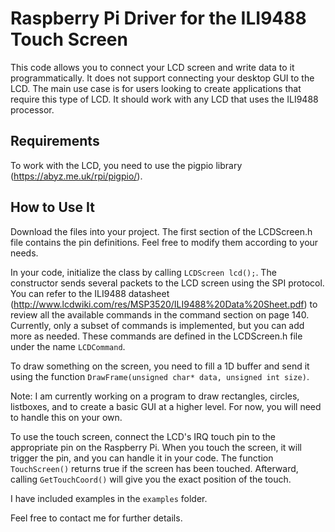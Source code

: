 # Raspberry Pi Driver for the ILI9488 Touch Screen

This code allows you to connect your LCD screen and write data to it programmatically. It does not support connecting your desktop GUI to the LCD. The main use case is for users looking to create applications that require this type of LCD. It should work with any LCD that uses the ILI9488 processor.
## Requirements
To work with the LCD, you need to use the pigpio library (https://abyz.me.uk/rpi/pigpio/).

## How to Use It

Download the files into your project. The first section of the LCDScreen.h file contains the pin definitions. Feel free to modify them according to your needs.

In your code, initialize the class by calling `LCDScreen lcd();`. The constructor sends several packets to the LCD screen using the SPI protocol. You can refer to the ILI9488 datasheet (http://www.lcdwiki.com/res/MSP3520/ILI9488%20Data%20Sheet.pdf) to review all the available commands in the command section on page 140. Currently, only a subset of commands is implemented, but you can add more as needed. These commands are defined in the LCDScreen.h file under the name `LCDCommand`.

To draw something on the screen, you need to fill a 1D buffer and send it using the function `DrawFrame(unsigned char* data, unsigned int size)`.

Note: I am currently working on a program to draw rectangles, circles, listboxes, and to create a basic GUI at a higher level. For now, you will need to handle this on your own.

To use the touch screen, connect the LCD's IRQ touch pin to the appropriate pin on the Raspberry Pi. When you touch the screen, it will trigger the pin, and you can handle it in your code. The function `TouchScreen()` returns true if the screen has been touched. Afterward, calling `GetTouchCoord()` will give you the exact position of the touch.

I have included examples in the `examples` folder.

Feel free to contact me for further details.
